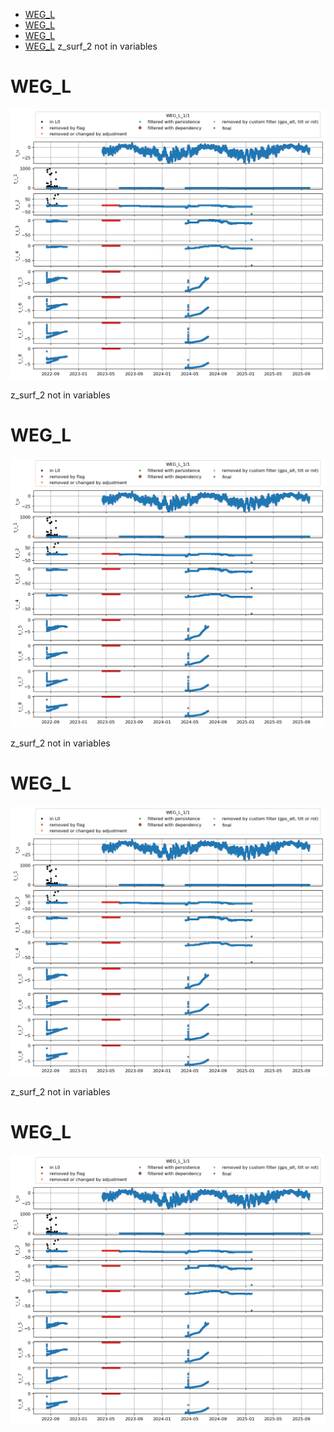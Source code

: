 * [WEG_L](#s1)
* [WEG_L](#s2)
* [WEG_L](#s3)
* [WEG_L](#s4)
z_surf_2 not in variables
# <a id='s1' />WEG_L
![](../figures/flags/WEG_L_0.png)
 
z_surf_2 not in variables
# <a id='s2' />WEG_L
![](../figures/flags/WEG_L_0.png)
 
z_surf_2 not in variables
# <a id='s3' />WEG_L
![](../figures/flags/WEG_L_0.png)
 
z_surf_2 not in variables
# <a id='s4' />WEG_L
![](../figures/flags/WEG_L_0.png)
 
